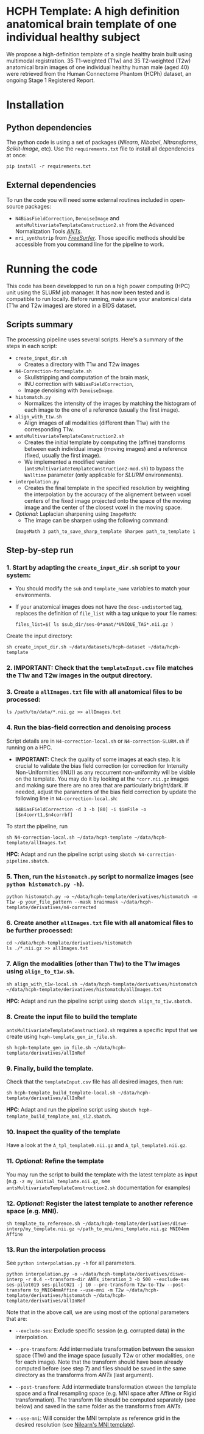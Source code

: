 # HCPH Template: A high definition anatomical brain template of one individual healthy subject

We propose a high-definition template of a single healthy brain built using multimodal registration. 35 T1-weighted (T1w) and 35 T2-weighted (T2w) anatomical brain images of one individual healthy human male (aged 40) were retrieved from the Human Connectome Phantom (HCPh) dataset, an ongoing Stage 1 Registered Report.

# Installation

## Python dependencies

The python code is using a set of packages (*Nilearn*, *Nibabel*, *Nitransforms*, *Scikit-Image*, etc).
Use the `requirements.txt` file to install all dependencies at once:
```shell
pip install -r requirements.txt
```

## External dependencies

To run the code you will need some external routines included in open-source packages:
- `N4BiasFieldCorrection`, `DenoiseImage` and `antsMultivariateTemplateConstruction2.sh` from the Advanced Normalization Tools [*ANTs*](https://github.com/ANTsX/ANTs).
- `mri_synthstrip` from [*FreeSurfer*](https://surfer.nmr.mgh.harvard.edu/docs/synthstrip/).
Those specific methods should be accessible from you command line for the pipeline to work.

# Running the code

This code has been developped to run on a high power computing (HPC) unit using the SLURM job manager.
It has now been tested and is compatible to run locally.
Before running, make sure your anatomical data (T1w and T2w images) are stored in a BIDS dataset.

## Scripts summary

The processing pipeline uses several scripts. Here's a summary of the steps in each script:

- `create_input_dir.sh`
    - Creates a directory with T1w and T2w images
- `N4-Correction-fortemplate.sh`
    - Skullstripping and computation of the brain mask,
    - INU correction with `N4BiasFieldCorrection`,
    - Image denoising with `DenoiseImage`.
- `histomatch.py`
    - Normalizes the intensity of the images by matching the histogram of each image to the one of a reference (usually the first image).
- `align_with_t1w.sh`
    - Align images of all modalities (different than T1w) with the corresponding T1w.
- `antsMultivariateTemplateConstruction2.sh`
    - Creates the initial template by computing the (affine) transforms between each individual image (moving images) and a reference (fixed, usually the first image).
    - We implemented a modified version (`antsMultivariateTemplateConstruction2-mod.sh`) to bypass the `Walltime` parameter (only applicable for *SLURM* environments).
- `interpolation.py`
    - Creates the final template in the specified resolution by weighting the interpolation by the accuracy of the alignement between voxel centers of the fixed image projected onto the space of the moving image and the center of the closest voxel in the moving space.
- *Optional*: Laplacian sharpening using `ImageMath`:
    - The image can be sharpen using the following command:
    ``` shell
    ImageMath 3 path_to_save_sharp_template Sharpen path_to_template 1
    ```

## Step-by-step run

### 1. Start by adapting the `create_input_dir.sh` script to your system:
    
- You should modify the `sub` and `template_name` variables to match your environments.

- If your anatomical images does not have the `desc-undistorted` tag, replaces the definition of `file_list` with a tag unique to your file names:
    
    ``` shell
    files_list=$( ls $sub_dir/ses-0*anat/*UNIQUE_TAG*.nii.gz )
    ```

Create the input directory:
``` shell
sh create_input_dir.sh ~/data/datasets/hcph-dataset ~/data/hcph-template
```

### 2. **IMPORTANT:** Check that the `templateInput.csv` file matches the T1w and T2w images in the output directory.

### 3. Create a `allImages.txt` file with all anatomical files to be processed:

```shell
ls /path/to/data/*.nii.gz >> allImages.txt
```

### 4. Run the bias-field correction and denoising process

Script details are in `N4-correction-local.sh` or `N4-correction-SLURM.sh` if running on a HPC.

- **IMPORTANT:** Check the quality of some images at each step.
    It is crucial to validate the bias field correction (or correction for Intensity Non-Uniformities (INU)) as any reccurrent non-uniformity will be visible on the template.
    You may do it by looking at the `*corr.nii.gz` images and making sure there are no area that are particularly bright/dark.
    If needed, adjust the parameters of the bias field correction by update the following line in `N4-correction-local.sh`:

    ``` shell
    N4BiasFieldCorrection -d 3 -b [80] -i $imFile -o [$n4corrt1,$n4corrbf]
    ```

To start the pipeline, run
``` shell
sh N4-correction-local.sh ~/data/hcph-template ~/data/hcph-template/allImages.txt
```

**HPC**: Adapt and run the pipeline script using `sbatch N4-correction-pipeline.sbatch`.

### 5. Then, run the `histomatch.py` script to normalize images (see `python histomatch.py -h`).
    
``` shell
python histomatch.py -o ~/data/hcph-template/derivatives/histomatch -m T1w -p your_file_pattern --mask brainmask ~/data/hcph-template/derivatives/n4-corrected
```

### 6. Create another `allImages.txt` file with all anatomical files to be further processed:
    
```shell
cd ~/data/hcph-template/derivatives/histomatch
ls ./*.nii.gz >> allImages.txt
```

### 7. Align the modalities (other than T1w) to the T1w images using `align_to_t1w.sh`.
   
``` shell
sh align_with_t1w-local.sh ~/data/hcph-template/derivatives/histomatch ~/data/hcph-template/derivatives/histomatch/allImages.txt
```

**HPC**: Adapt and run the pipeline script using `sbatch align_to_t1w.sbatch`.

### 8. Create the input file to build the template

`antsMultivariateTemplateConstruction2.sh` requires a specific input that we create using `hcph-template_gen_in_file.sh`.
    
``` shell
sh hcph-template_gen_in_file.sh ~/data/hcph-template/derivatives/allInRef
```

### 9. Finally, build the template.

Check that the `templateInput.csv` file has all desired images, then run:
``` shell
sh hcph-template_build_template-local.sh ~/data/hcph-template/derivatives/allInRef
```
**HPC**: Adapt and run the pipeline script using `sbatch hcph-template_build_template_mni_sl2.sbatch`.

### 10. Inspect the quality of the template

Have a look at the `A_tpl_template0.nii.gz` and `A_tpl_template1.nii.gz`.

### 11. *Optional:* Refine the template

You may run the script to build the template with the latest template as input (e.g. `-z my_initial_template.nii.gz`, see `antsMultivariateTemplateConstruction2.sh` documentation for examples)

### 12. *Optional:* Register the latest template to another reference space (e.g. MNI).

``` shell
sh template_to_reference.sh ~/data/hcph-template/derivatives/diswe-interp/my_template.nii.gz ~/path_to_mni/mni_template.nii.gz MNI04mm Affine
```

### 13. Run the interpolation process

See `python interpolation.py -h` for all parameters.
``` shell
python interpolation.py -o ~/data/hcph-template/derivatives/diswe-interp -r 0.4 --transform-dir ANTs_iteration_3 -b 500 --exclude-ses ses-pilot019 ses-pilot021 -j 10 --pre-transform T2w-to-T1w --post-transform to_MNI04mmAffine --use-mni -m T2w ~/data/hcph-template/derivatives/histomatch ~/data/hcph-template/derivatives/allInRef
```

Note that in the above call, we are using most of the optional parameters that are:
- `--exclude-ses`:
    Exclude specific session (e.g. corrupted data) in the interpolation.

- `--pre-transform`:
    Add intermediate transformation between the session space (T1w) and the image space (usually T2w or other modalities, one for each image).
    Note that the transform should have been already computed before (see step 7) and files should be saved in the same directory as the transforms from *ANTs* (last argument).

- `--post-transform`:
    Add intermediate transformation etween the template space and a final resampling space (e.g. MNI space after Affine or Rigid transformation).
    The transform file should be computed separately (see below) and saved in the same folder as the transforms from *ANTs*.

- `--use-mni`:
    Will consider the MNI template as reference grid in the desired resolution (see [Nilearn's MNI template](https://nilearn.github.io/stable/modules/generated/nilearn.datasets.load_mni152_template.html#nilearn.datasets.load_mni152_template)).